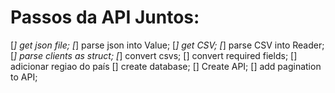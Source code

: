 # Passos da API Juntos:
[*] get json file;
[*] parse json into Value;
[*] get CSV;
[*] parse CSV into Reader;
[*] parse clients as struct;
[*] convert csvs; 
[] convert required fields;
  [] adicionar regiao do país
[] create database;
[] Create API;
[] add pagination to API;
